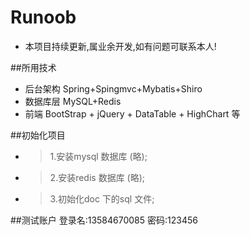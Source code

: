 # Runoob
- 本项目持续更新,属业余开发,如有问题可联系本人!

##所用技术
* 后台架构 Spring+Spingmvc+Mybatis+Shiro
* 数据库层 MySQL+Redis
* 前端 BootStrap + jQuery + DataTable + HighChart 等

##初始化项目
* >1.安装mysql 数据库 (略);
* >2.安装redis 数据库 (略);
* >3.初始化doc 下的sql 文件;

##测试账户
登录名:13584670085
密码:123456


